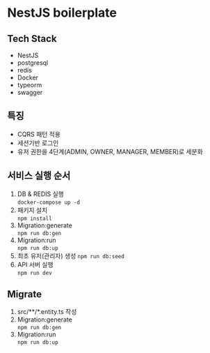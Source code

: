 # NestJS boilerplate

## Tech Stack

- NestJS
- postgresql
- redis
- Docker
- typeorm
- swagger

## 특징

- CQRS 패턴 적용
- 세션기반 로그인
- 유저 권한을 4단계(ADMIN, OWNER, MANAGER, MEMBER)로 세분화

## 서비스 실행 순서

1. DB & REDIS 실행  
   `docker-compose up -d`
2. 패키지 설치  
   `npm install`
3. Migration:generate  
   `npm run db:gen`
4. Migration:run  
   `npm run db:up`
5. 최초 유저(관리자) 생성
   `npm run db:seed`
6. API 서버 실행  
   `npm run dev`

## Migrate

1. src/\*\*/\*.entity.ts 작성
2. Migration:generate  
   `npm run db:gen`
3. Migration:run  
   `npm run db:up`
